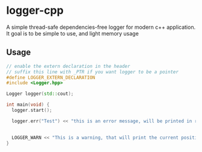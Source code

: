 # logger-cpp

A simple thread-safe dependencies-free logger for modern c++ application. It goal is to be simple to use, and light memory usage

## Usage

```cpp
// enable the extern declaration in the header
// suffix this line with _PTR if you want logger to be a pointer
#define LOGGER_EXTERN_DECLARATION
#include <Logger.hpp>

Logger logger(std::cout);

int main(void) {
  logger.start();

  logger.err("Test") << "this is an error message, will be printed in red";
  

  LOGGER_WARN << "This is a warning, that will print the current position";
}
```
